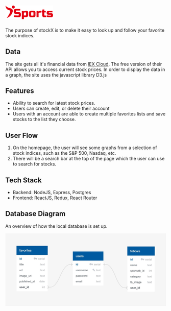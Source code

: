 # <img src="https://raw.githubusercontent.com/jasparvb/isports-capstone/master/static/img/isports-logo.png" alt="alt text" width="150px" height="auto">  
The purpose of stockX is to make it easy to look up and follow your favorite stock indices.


## Data
The site gets all it's financial data from [IEX Cloud](https://iexcloud.io/). The free version of their API allows you to access current stock prices.
In order to display the data in a graph, the site uses the javascript library D3.js

## Features
- Ability to search for latest stock prices.
- Users can create, edit, or delete their account
- Users with an account are able to create multiple favorites lists and save stocks to the list they choose.

## User Flow
1. On the homepage, the user will see some graphs from a selection of stock indices, such as the S&P 500, Nasdaq, etc.
2. There will be a search bar at the top of the page which the user can use to search for stocks.

## Tech Stack
- Backend: NodeJS, Express, Postgres
- Frontend: ReactJS, Redux, React Router

## Database Diagram
An overview of how the local database is set up.

![](https://raw.githubusercontent.com/jasparvb/isports-capstone/master/static/img/tables-diagram.JPG)